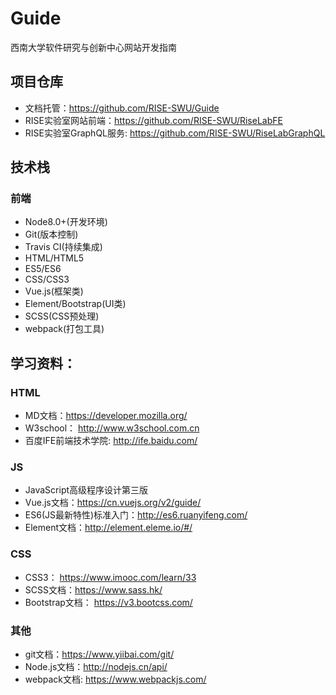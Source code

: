 # Guide
西南大学软件研究与创新中心网站开发指南
## 项目仓库
* 文档托管：<a href="https://github.com/RISE-SWU/Guide">https://github.com/RISE-SWU/Guide</a>
 * RISE实验室网站前端：<a href="https://github.com/RISE-SWU/RiseLabFE">https://github.com/RISE-SWU/RiseLabFE</a>
* RISE实验室GraphQL服务: <a href="https://github.com/RISE-SWU/RiseLabGraphQL">https://github.com/RISE-SWU/RiseLabGraphQL</a>
## 技术栈

### 前端
* Node8.0+(开发环境)
* Git(版本控制)
* Travis CI(持续集成)
* HTML/HTML5
* ES5/ES6
* CSS/CSS3
* Vue.js(框架类)
* Element/Bootstrap(UI类)
* SCSS(CSS预处理)
* webpack(打包工具)

## 学习资料：

### HTML

* MD文档：https://developer.mozilla.org/
* W3school： http://www.w3school.com.cn
* 百度IFE前端技术学院: http://ife.baidu.com/

### JS

* JavaScript高级程序设计第三版
* Vue.js文档：https://cn.vuejs.org/v2/guide/
* ES6(JS最新特性)标准入门：http://es6.ruanyifeng.com/
* Element文档：http://element.eleme.io/#/

### CSS
* CSS3： https://www.imooc.com/learn/33
* SCSS文档：https://www.sass.hk/
* Bootstrap文档： https://v3.bootcss.com/

### 其他

* git文档：https://www.yiibai.com/git/
* Node.js文档：http://nodejs.cn/api/
* webpack文档: https://www.webpackjs.com/ 

